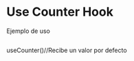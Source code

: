 # Use Counter Hook

Ejemplo de uso

```const {counter,increment,decrement,reset} = useCounter(10);
```

useCounter()//Recibe un valor por defecto